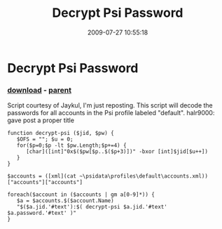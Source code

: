 ﻿---
pid:            1235
poster:         halr9000
title:          Decrypt Psi Password
date:           2009-07-27 10:55:18
format:         posh
parent:         1232
parent:         1232

---

# Decrypt Psi Password

### [download](1235.ps1) - [parent](1232.md)

Script courtesy of Jaykul, I'm just reposting.  This script will decode the passwords for all accounts in the Psi profile labeled "default".
halr9000: gave post a proper title

```posh
function decrypt-psi ($jid, $pw) {
   $OFS = ""; $u = 0;
   for($p=0;$p -lt $pw.Length;$p+=4) {
      [char]([int]"0x$($pw[$p..$($p+3)])" -bxor [int]$jid[$u++])
   }
}

$accounts = ([xml](cat ~\psidata\profiles\default\accounts.xml))["accounts"]["accounts"]

foreach($account in ($accounts | gm a[0-9]*)) {
   $a = $accounts.$($account.Name) 
   "$($a.jid.'#text'):$( decrypt-psi $a.jid.'#text' $a.password.'#text' )"
}
```
